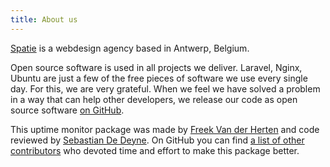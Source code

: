 ```yaml
---
title: About us
---
```


[Spatie](https://spatie.be) is a webdesign agency based in Antwerp, Belgium.

Open source software is used in all projects we deliver. Laravel, Nginx, Ubuntu are just a few of the free pieces of software we use every single day. For this, we are very grateful. 
When we feel we have solved a problem in a way that can help other developers, we release our code as open source software [on GitHub](https://spatie.be/opensource).

This uptime monitor package was made by [Freek Van der Herten](https://twitter.com/freekmurze) and code reviewed by [Sebastian De Deyne](https://github.com/sebastiandedeyne). On GitHub you can find [a list of other contributors](https://github.com/spatie/laravel-server-monitor/graphs/contributors) who devoted time and effort to make this package better.
